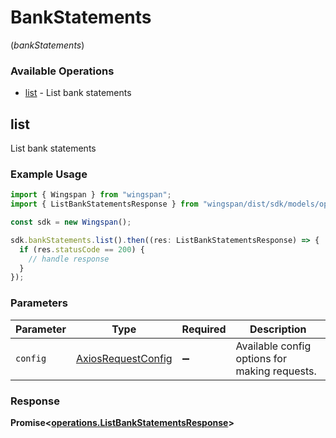# BankStatements
(*bankStatements*)

### Available Operations

* [list](#list) - List bank statements

## list

List bank statements

### Example Usage

```typescript
import { Wingspan } from "wingspan";
import { ListBankStatementsResponse } from "wingspan/dist/sdk/models/operations";

const sdk = new Wingspan();

sdk.bankStatements.list().then((res: ListBankStatementsResponse) => {
  if (res.statusCode == 200) {
    // handle response
  }
});
```

### Parameters

| Parameter                                                    | Type                                                         | Required                                                     | Description                                                  |
| ------------------------------------------------------------ | ------------------------------------------------------------ | ------------------------------------------------------------ | ------------------------------------------------------------ |
| `config`                                                     | [AxiosRequestConfig](https://axios-http.com/docs/req_config) | :heavy_minus_sign:                                           | Available config options for making requests.                |


### Response

**Promise<[operations.ListBankStatementsResponse](../../models/operations/listbankstatementsresponse.md)>**

